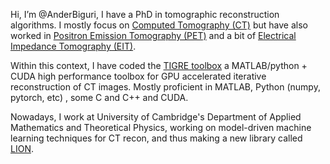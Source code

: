  Hi, I’m @AnderBiguri, 
 I have a PhD in tomographic reconstruction algorithms. I mostly focus on [Computed Tomography (CT)](https://en.wikipedia.org/wiki/CT_scan) but have also worked in [Positron Emission Tomography (PET)](https://en.wikipedia.org/wiki/Positron_emission_tomography)
 and a bit of [Electrical Impedance Tomography (EIT)](https://en.wikipedia.org/wiki/Electrical_impedance_tomography).
 
 Within this context, I have coded the [TIGRE toolbox](https://github.com/CERN/TIGRE) a MATLAB/python + CUDA high performance toolbox for GPU accelerated iterative reconstruction of CT images.
 Mostly proficient in MATLAB, Python (numpy, pytorch, etc) , some C and C++ and CUDA.
 
 Nowadays, I work at University of Cambridge's Department of Applied Mathematics and Theoretical Physics, working on model-driven machine learning techniques for CT recon, and thus making a new library called [LION](https://github.com/CambridgeCIA/LION).
 

<!---
AnderBiguri/AnderBiguri is a ✨ special ✨ repository because its `README.md` (this file) appears on your GitHub profile.
You can click the Preview link to take a look at your changes.
--->
